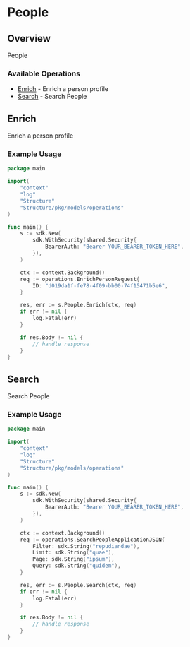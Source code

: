 # People

## Overview

People

### Available Operations

* [Enrich](#enrich) - Enrich a person profile
* [Search](#search) - Search People

## Enrich

Enrich a person profile

### Example Usage

```go
package main

import(
	"context"
	"log"
	"Structure"
	"Structure/pkg/models/operations"
)

func main() {
    s := sdk.New(
        sdk.WithSecurity(shared.Security{
            BearerAuth: "Bearer YOUR_BEARER_TOKEN_HERE",
        }),
    )

    ctx := context.Background()    
    req := operations.EnrichPersonRequest{
        ID: "d019da1f-fe78-4f09-bb00-74f15471b5e6",
    }

    res, err := s.People.Enrich(ctx, req)
    if err != nil {
        log.Fatal(err)
    }

    if res.Body != nil {
        // handle response
    }
}
```

## Search

Search People

### Example Usage

```go
package main

import(
	"context"
	"log"
	"Structure"
	"Structure/pkg/models/operations"
)

func main() {
    s := sdk.New(
        sdk.WithSecurity(shared.Security{
            BearerAuth: "Bearer YOUR_BEARER_TOKEN_HERE",
        }),
    )

    ctx := context.Background()    
    req := operations.SearchPeopleApplicationJSON{
        Filter: sdk.String("repudiandae"),
        Limit: sdk.String("quae"),
        Page: sdk.String("ipsum"),
        Query: sdk.String("quidem"),
    }

    res, err := s.People.Search(ctx, req)
    if err != nil {
        log.Fatal(err)
    }

    if res.Body != nil {
        // handle response
    }
}
```
